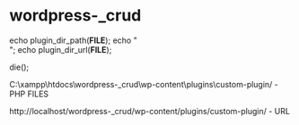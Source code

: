 # wordpress-_crud



 echo plugin_dir_path(__FILE__);
 echo "<br>";
 echo plugin_dir_url(__FILE__);

 die();

C:\xampp\htdocs\wordpress-_crud\wp-content\plugins\custom-plugin/  - PHP FILES

http://localhost/wordpress-_crud/wp-content/plugins/custom-plugin/  - URL